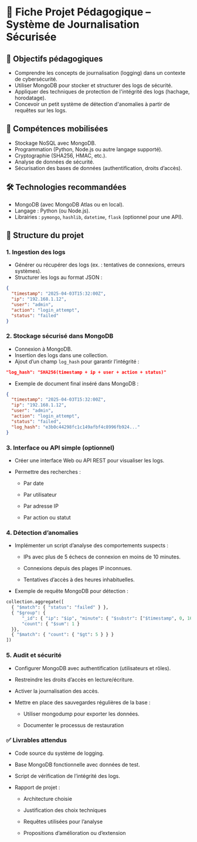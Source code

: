 # 📘 Fiche Projet Pédagogique – Système de Journalisation Sécurisée

## 🎯 Objectifs pédagogiques
- Comprendre les concepts de journalisation (logging) dans un contexte de cybersécurité.
- Utiliser MongoDB pour stocker et structurer des logs de sécurité.
- Appliquer des techniques de protection de l'intégrité des logs (hachage, horodatage).
- Concevoir un petit système de détection d'anomalies à partir de requêtes sur les logs.

## 🧠 Compétences mobilisées
- Stockage NoSQL avec MongoDB.
- Programmation (Python, Node.js ou autre langage supporté).
- Cryptographie (SHA256, HMAC, etc.).
- Analyse de données de sécurité.
- Sécurisation des bases de données (authentification, droits d’accès).

## 🛠 Technologies recommandées
- MongoDB (avec MongoDB Atlas ou en local).
- Langage : Python (ou Node.js).
- Librairies : `pymongo`, `hashlib`, `datetime`, `flask` (optionnel pour une API).

## 📁 Structure du projet

### 1. Ingestion des logs
- Générer ou récupérer des logs (ex. : tentatives de connexions, erreurs systèmes).
- Structurer les logs au format JSON :

```json
{
  "timestamp": "2025-04-03T15:32:00Z",
  "ip": "192.168.1.12",
  "user": "admin",
  "action": "login_attempt",
  "status": "failed"
}
```

### 2. Stockage sécurisé dans MongoDB
- Connexion à MongoDB.
- Insertion des logs dans une collection.
- Ajout d’un champ `log_hash` pour garantir l’intégrité :

```json
"log_hash": "SHA256(timestamp + ip + user + action + status)"
```

- Exemple de document final inséré dans MongoDB :

```json
{
  "timestamp": "2025-04-03T15:32:00Z",
  "ip": "192.168.1.12",
  "user": "admin",
  "action": "login_attempt",
  "status": "failed",
  "log_hash": "e3b0c44298fc1c149afbf4c8996fb924..."
}
```

### 3. Interface ou API simple (optionnel)

- Créer une interface Web ou API REST pour visualiser les logs.

- Permettre des recherches :

    - Par date

    - Par utilisateur

    - Par adresse IP

    - Par action ou statut

### 4. Détection d’anomalies

- Implémenter un script d’analyse des comportements suspects :

    - IPs avec plus de 5 échecs de connexion en moins de 10 minutes.

    - Connexions depuis des plages IP inconnues.

    - Tentatives d’accès à des heures inhabituelles.

- Exemple de requête MongoDB pour détection :

```python
collection.aggregate([
  { "$match": { "status": "failed" } },
  { "$group": {
      "_id": { "ip": "$ip", "minute": { "$substr": ["$timestamp", 0, 16] } },
      "count": { "$sum": 1 }
  }},
  { "$match": { "count": { "$gt": 5 } } }
])
```

### 5. Audit et sécurité

- Configurer MongoDB avec authentification (utilisateurs et rôles).

- Restreindre les droits d’accès en lecture/écriture.

- Activer la journalisation des accès.

- Mettre en place des sauvegardes régulières de la base :

    - Utiliser mongodump pour exporter les données.

    - Documenter le processus de restauration

### ✅ Livrables attendus

- Code source du système de logging.

- Base MongoDB fonctionnelle avec données de test.

- Script de vérification de l’intégrité des logs.

- Rapport de projet :

    - Architecture choisie

    - Justification des choix techniques

    - Requêtes utilisées pour l’analyse

    - Propositions d’amélioration ou d’extension